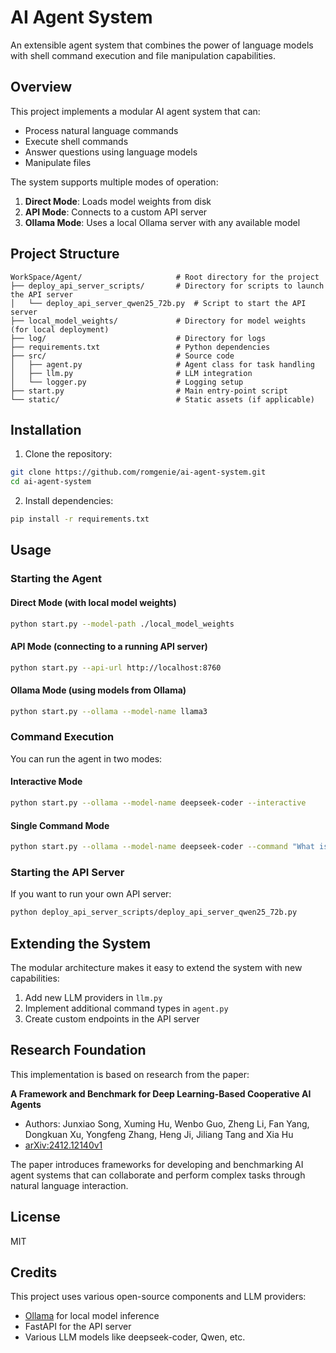 # AI Agent System

An extensible agent system that combines the power of language models with shell command execution and file manipulation capabilities.

## Overview

This project implements a modular AI agent system that can:
- Process natural language commands
- Execute shell commands
- Answer questions using language models
- Manipulate files

The system supports multiple modes of operation:
1. **Direct Mode**: Loads model weights from disk
2. **API Mode**: Connects to a custom API server
3. **Ollama Mode**: Uses a local Ollama server with any available model

## Project Structure

```
WorkSpace/Agent/                     # Root directory for the project
├── deploy_api_server_scripts/       # Directory for scripts to launch the API server
│   └── deploy_api_server_qwen25_72b.py  # Script to start the API server
├── local_model_weights/             # Directory for model weights (for local deployment)
├── log/                             # Directory for logs
├── requirements.txt                 # Python dependencies
├── src/                             # Source code
│   ├── agent.py                     # Agent class for task handling
│   ├── llm.py                       # LLM integration
│   └── logger.py                    # Logging setup
├── start.py                         # Main entry-point script
└── static/                          # Static assets (if applicable)
```

## Installation

1. Clone the repository:
```bash
git clone https://github.com/romgenie/ai-agent-system.git
cd ai-agent-system
```

2. Install dependencies:
```bash
pip install -r requirements.txt
```

## Usage

### Starting the Agent

#### Direct Mode (with local model weights)
```bash
python start.py --model-path ./local_model_weights
```

#### API Mode (connecting to a running API server)
```bash
python start.py --api-url http://localhost:8760
```

#### Ollama Mode (using models from Ollama)
```bash
python start.py --ollama --model-name llama3
```

### Command Execution

You can run the agent in two modes:

#### Interactive Mode
```bash
python start.py --ollama --model-name deepseek-coder --interactive
```

#### Single Command Mode
```bash
python start.py --ollama --model-name deepseek-coder --command "What is the current date?"
```

### Starting the API Server

If you want to run your own API server:
```bash
python deploy_api_server_scripts/deploy_api_server_qwen25_72b.py
```

## Extending the System

The modular architecture makes it easy to extend the system with new capabilities:

1. Add new LLM providers in `llm.py`
2. Implement additional command types in `agent.py`
3. Create custom endpoints in the API server

## Research Foundation

This implementation is based on research from the paper:

**A Framework and Benchmark for Deep Learning-Based Cooperative AI Agents**  
- Authors: Junxiao Song, Xuming Hu, Wenbo Guo, Zheng Li, Fan Yang, Dongkuan Xu, Yongfeng Zhang, Heng Ji, Jiliang Tang and Xia Hu
- [arXiv:2412.12140v1](https://arxiv.org/abs/2412.12140v1)

The paper introduces frameworks for developing and benchmarking AI agent systems that can collaborate and perform complex tasks through natural language interaction.

## License

MIT

## Credits

This project uses various open-source components and LLM providers:
- [Ollama](https://github.com/ollama/ollama) for local model inference
- FastAPI for the API server
- Various LLM models like deepseek-coder, Qwen, etc.